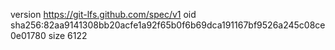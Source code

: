 version https://git-lfs.github.com/spec/v1
oid sha256:82aa9141308bb20acfe1a92f65b0f6b69dca191167bf9526a245c08ce0e01780
size 6122
